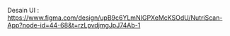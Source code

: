 Desain UI : https://www.figma.com/design/upB9c6YLmNIGPXeMcKSOdU/NutriScan-App?node-id=44-68&t=rzLpvdjmgJpJ74Ab-1
